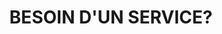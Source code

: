 ---
title : "BESOIN D'UN SERVICE?"
bg_image : "images/backgrounds/need-service.jpg"
button:
  enable : true
  label : "CONTACTEZ-MOI"
  link : "#contact"


# custom style
custom_class: "" 
custom_attributes: "" 
custom_css: ""
---